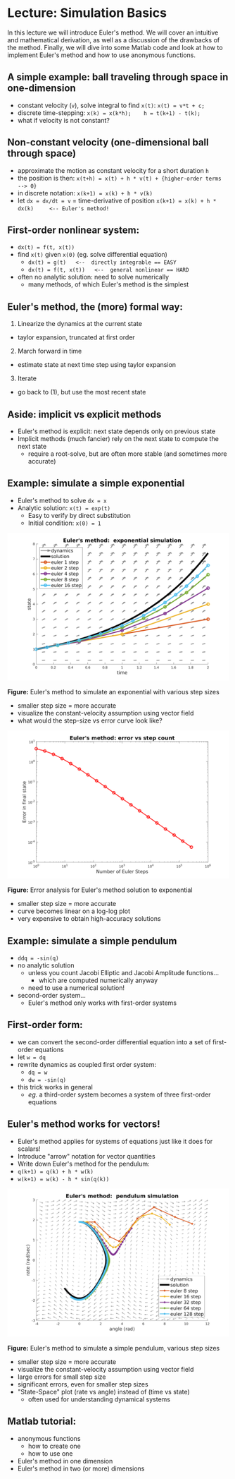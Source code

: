 # Lecture: Simulation Basics

In this lecture we will introduce Euler's method.
We will cover an intuitive and mathematical derivation,
as well as a discussion of the drawbacks of the method.
Finally, we will dive into some Matlab code and look at how to implement
Euler's method and how to use anonymous functions.

## A simple example: ball traveling through space in one-dimension
- constant velocity (`v`), solve integral to find `x(t)`:
`x(t) = v*t + c;`
- discrete time-stepping:
`x(k) = x(k*h);    h = t(k+1) - t(k);`
- what if velocity is not constant?

## Non-constant velocity (one-dimensional ball through space)
- approximate the motion as constant velocity for a short duration `h`
- the position is then:
`x(t+h) = x(t) + h * v(t) + {higher-order terms  --> 0}`
- in discrete notation:
`x(k+1) = x(k) + h * v(k)`
- let `dx = dx/dt = v` = time-derivative of position
`x(k+1) = x(k) + h * dx(k)     <-- Euler's method!`

## First-order nonlinear system:
- `dx(t) = f(t, x(t))`
- find `x(t)` given `x(0)`  (eg. solve differential equation)
  - `dx(t) = g(t)   <--  directly integrable == EASY`
  - `dx(t) = f(t, x(t))   <--  general nonlinear == HARD`
- often no analytic solution: need to solve numerically
  - many methods, of which Euler's method is the simplest

## Euler's method, the (more) formal way:
1. Linearize the dynamics at the current state
  - taylor expansion, truncated at first order
2. March forward in time
  - estimate state at next time step using taylor expansion
3. Iterate
  - go back to (1), but use the most recent state

## Aside: implicit vs explicit methods
- Euler's method is explicit: next state depends only on previous state
- Implicit methods (much fancier) rely on the next state to compute the next state
  - require a root-solve, but are often more stable (and sometimes more accurate)

## Example: simulate a simple exponential
- Euler's method to solve `dx = x`
- Analytic solution: `x(t) = exp(t)`
  - Easy to verify by direct substitution
  - Initial condition: `x(0) = 1`

![Euler's method demo: simple simulation](DEMO_EulerMethod_1D_Simulation.png "Euler's method demo: simple simulation")

**Figure:** Euler's method to simulate an exponential with various step sizes
- smaller step size = more accurate
- visualize the constant-velocity assumption using vector field
- what would the step-size vs error curve look like?

![Euler's method demo: error analysis](DEMO_EulerMethod_1D_ErrorAnalysis.png "Euler's method demo: error analysis")

**Figure:** Error analysis for Euler's method solution to exponential
- smaller step size = more accurate
- curve becomes linear on a log-log plot
- very expensive to obtain high-accuracy solutions

## Example: simulate a simple pendulum
- `ddq = -sin(q)`
- no analytic solution
  - unless you count Jacobi Elliptic and Jacobi Amplitude functions...
    - which are computed numerically anyway
  - need to use a numerical solution!
- second-order system...
  - Euler's method only works with first-order systems

## First-order form:
- we can convert the second-order differential equation into a set of first-order equations
- let `w = dq`
- rewrite dynamics as coupled first order system:
  - `dq = w`
  - `dw = -sin(q)`
- this trick works in general
  - *eg.* a third-order system becomes a system of three first-order equations

## Euler's method works for vectors!
- Euler's method applies for systems of equations just like it does for scalars!
- Introduce "arrow" notation for vector quantities
- Write down Euler's method for the pendulum:
- `q(k+1) = q(k) + h * w(k)`
- `w(k+1) = w(k) - h * sin(q(k))`

![Euler's method demo: pendulum simulation](DEMO_EulerMethod_2D.png "Euler's method demo: pendulum simulation")

**Figure:** Euler's method to simulate a simple pendulum, various step sizes
- smaller step size = more accurate
- visualize the constant-velocity assumption using vector field
- large errors for small step size
- significant errors, even for smaller step sizes
- "State-Space" plot (rate vs angle) instead of (time vs state)
  - often used for understanding dynamical systems

## Matlab tutorial:

- anonymous functions
  - how to create one
  - how to use one
- Euler's method in one dimension
- Euler's method in two (or more) dimensions
